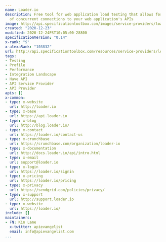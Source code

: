 ```yaml
---
name: Loader.io
description: Free tool for web application load testing that allows for the simulation
  of concurrent connections to your web application's APIs
image: http://api.specificationtoolbox.com/images/service-providers/loader-io.jpg
created: "2020-12-23"
modified: 2020-12-24PST10:05:00-28800
specificationVersion: "0.14"
x-rank: "9"
x-alexaRank: "103832"
url: http://api.specificationtoolbox.com/resources/service-providers/loader-io/
tags:
- Testing
- Profile
- Performance
- Integration Landscape
- Have API
- API Service Provider
- API Provider
apis: []
x-common:
- type: x-website
  url: http://loader.io
- type: x-base
  url: https://api.loader.io
- type: x-blog
  url: http://blog.loader.io/
- type: x-contact
  url: https://loader.io/contact-us
- type: x-crunchbase
  url: https://crunchbase.com/organization/loader-io
- type: x-documentation
  url: http://docs.loader.io/api/intro.html
- type: x-email
  url: support@loader.io
- type: x-login
  url: https://loader.io/signin
- type: x-pricing
  url: https://loader.io/pricing
- type: x-privacy
  url: https://sendgrid.com/policies/privacy/
- type: x-support
  url: http://support.loader.io
- type: x-website
  url: https://loader.io/
include: []
maintainers:
- FN: Kin Lane
  x-twitter: apievangelist
  email: info@apievangelist.com
...
```

